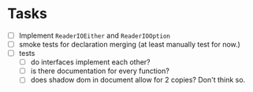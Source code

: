 # Tasks

- [ ] Implement `ReaderIOEither` and `ReaderIOOption`
- [ ] smoke tests for declaration merging (at least manually test for now.)
- [ ] tests
  - [ ] do interfaces implement each other?
  - [ ] is there documentation for every function?
  - [ ] does shadow dom in document allow for 2 copies? Don't think so.
